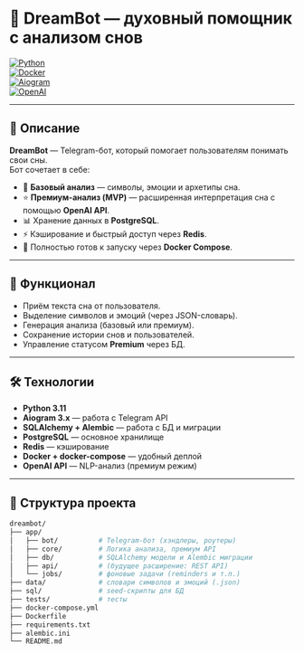# 🌙 DreamBot — духовный помощник с анализом снов  

[![Python](https://img.shields.io/badge/python-3.11-blue.svg)](https://www.python.org/)  
[![Docker](https://img.shields.io/badge/docker-ready-blue.svg)](https://www.docker.com/)  
[![Aiogram](https://img.shields.io/badge/aiogram-3.x-green.svg)](https://docs.aiogram.dev/)  
[![OpenAI](https://img.shields.io/badge/OpenAI-API-orange.svg)](https://platform.openai.com/)  

---

## 📖 Описание  

**DreamBot** — Telegram-бот, который помогает пользователям понимать свои сны.  
Бот сочетает в себе:  
- 🔑 **Базовый анализ** — символы, эмоции и архетипы сна.  
- ⭐ **Премиум-анализ (MVP)** — расширенная интерпретация сна с помощью **OpenAI API**.  
- 📊 Хранение данных в **PostgreSQL**.  
- ⚡ Кэширование и быстрый доступ через **Redis**.  
- 🐳 Полностью готов к запуску через **Docker Compose**.  

---

## 🚀 Функционал  

- Приём текста сна от пользователя.  
- Выделение символов и эмоций (через JSON-словарь).  
- Генерация анализа (базовый или премиум).  
- Сохранение истории снов и пользователей.  
- Управление статусом **Premium** через БД.  

---

## 🛠️ Технологии  

- **Python 3.11**  
- **Aiogram 3.x** — работа с Telegram API  
- **SQLAlchemy + Alembic** — работа с БД и миграции  
- **PostgreSQL** — основное хранилище  
- **Redis** — кэширование  
- **Docker + docker-compose** — удобный деплой  
- **OpenAI API** — NLP-анализ (премиум режим)  

---

## 📂 Структура проекта  

```bash
dreambot/
├── app/
│   ├── bot/          # Telegram-бот (хэндлеры, роутеры)
│   ├── core/         # Логика анализа, премиум API
│   ├── db/           # SQLAlchemy модели и Alembic миграции
│   ├── api/          # (будущее расширение: REST API)
│   └── jobs/         # фоновые задачи (reminders и т.п.)
├── data/             # словари символов и эмоций (.json)
├── sql/              # seed-скрипты для БД
├── tests/            # тесты
├── docker-compose.yml
├── Dockerfile
├── requirements.txt
├── alembic.ini
└── README.md
